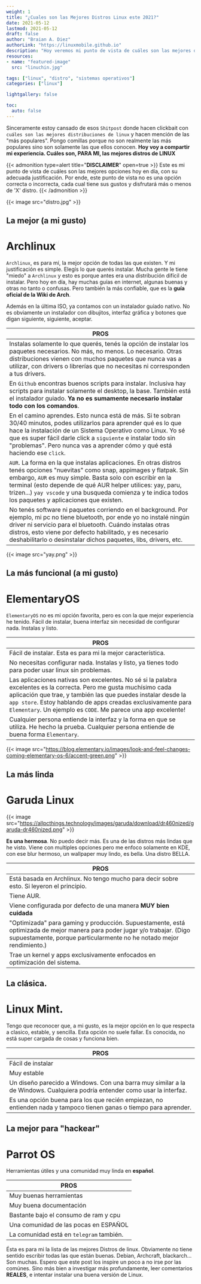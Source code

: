 ```yaml
---
weight: 1
title: "¿Cuales son las Mejores Distros Linux este 2021?"
date: 2021-05-12
lastmod: 2021-05-12
draft: false
author: "Braian A. Diez"
authorLink: "https://linuxmobile.github.io"
description: "Hoy veremos mi punto de vista de cuáles son las mejores distros linux."
resources:
- name: "featured-image"
  src: "linuchin.jpg"

tags: ["linux", "distro", "sistemas operativos"]
categories: ["linux"]

lightgallery: false

toc:
  auto: false
---
```


Sinceramente estoy cansado de esos `Shitpost` donde hacen clickbait con `cuáles son las mejores distribuciones de linux` y hacen mención de las "más populares". Pongo comillas porque no son realmente las más populares sino son solamente las que ellos conocen. **Hoy voy a compartir mi experiencia. Cuáles son, PARA MI, las mejores distros de LINUX**


<!--more-->
{{< admonition type=alert title="**DISCLAIMER**" open=true >}} Este es mi punto de vista de cuáles son las mejores opciones hoy en día, con su adecuada justificación. Por ende, este punto de vista no es una opción correcta o incorrecta, cada cual tiene sus gustos y disfrutará más o menos de 'X' distro.
{{< /admonition >}}


{{< image src="distro.jpg" >}}

## La mejor (a mi gusto)

# Archlinux

`Archlinux`, es para mí, la mejor opción de todas las que existen. Y mi justificación es simple. Elegís lo que querés instalar. Mucha gente le tiene "miedo" a `Archlinux` y esto es porque antes era una distribución difícil de instalar. Pero hoy en día, hay muchas guías en internet, algunas buenas y otras no tanto o confusas. Pero también la más confiable, que es la **guía oficial de la Wiki de Arch**. 

Además en la última ISO, ya contamos con un instalador guíado nativo. No es obviamente un instalador con dibujitos, interfaz gráfica y botones que digan siguiente, siguiente, aceptar.

|  PROS  |
| ------ |
| Instalas solamente lo que querés, tenés la opción de instalar los paquetes necesarios. No más, no menos. Lo necesario. Otras distribuciones vienen con muchos paquetes que nunca vas a utilizar, con drivers o librerías que no necesitas ni corresponden a tus drivers.
| En `Github` encontras buenos scripts para instalar. Inclusiva hay scripts para instalar solamente el desktop, la base. También está el instalador guiado. **Ya no es sumamente necesario instalar todo con los comandos**.
| En el camino aprendes. Esto nunca está de más. Si te sobran 30/40 minutos, podes utilizarlos para aprender qué es lo que hace la instalación de un Sistema Operativo como Linux. Yo sé que es super fácil darle click a `siguiente` e instalar todo sin "problemas". Pero nunca vas a aprender cómo y qué está haciendo ese `click`.
| `AUR`. La forma en la que instalas aplicaciones. En otras distros tenés opciones "nuevitas" como snap, appimages y flatpak. Sin embargo, `AUR` es muy simple. Basta solo con escribir en la terminal (esto depende de qué AUR helper utilices: yay, paru, trizen...) `yay vscode` y una busqueda comienza y te indica todos los paquetes y aplicaciones que existen.
| No tenés software ni paquetes corriendo en el background. Por ejemplo, mi pc no tiene bluetooth, por ende yo no instalé ningún driver ni servicio para el bluetooth. Cuándo instalas otras distros, esto viene por defecto habilitado, y es necesario deshabilitarlo o desinstalar dichos paquetes, libs, drivers, etc.

{{< image src="yay.png" >}}


## La más funcional (a mi gusto)

# ElementaryOS

`ElementaryOS` no es mi opción favorita, pero es con la que mejor experiencia he tenido. Fácil de instalar, buena interfaz sin necesidad de configurar nada. Instalas y listo. 

|  PROS  |
| ------ |
| Fácil de instalar. Esta es para mi la mejor característica.
| No necesitas configurar nada. Instalas y listo, ya tienes todo para poder usar linux sin problemas.
| Las aplicaciones nativas son excelentes. No sé si la palabra excelentes es la correcta. Pero me gusta muchísimo cada aplicación que trae, y también las que puedes instalar desde la `app store`. Estoy hablando de apps creadas exclusivamente para `Elementary`. Un ejemplo es `CODE`. Me parece una app excelente!
| Cualquier persona entiende la interfaz y la forma en que se utiliza. He hecho la prueba. Cualquier persona entiende de buena forma `Elementary`.

{{< image src="https://blog.elementary.io/images/look-and-feel-changes-coming-elementary-os-6/accent-green.png" >}}


## La más linda

# Garuda Linux

{{< image src="https://allpcthings.technology/images/garuda/download/dr460nized/garuda-dr460nized.png" >}}

**Es una hermosa**. No puedo decir más. Es una de las distros más lindas que he visto. Viene con multiples opciones pero me enfoco solamente en KDE, con ese blur hermoso, un wallpaper muy lindo, es bella. Una distro BELLA.

|  PROS  |
| ------ |
| Está basada en Archlinux. No tengo mucho para decir sobre esto. Si leyeron el principio.
| Tiene AUR.
| Viene configurada por defecto de una manera **MUY bien cuidada**
| "Optimizada" para gaming y producción. Supuestamente, está optimizada de mejor manera para poder jugar y/o trabajar. (Digo supuestamente, porque particularmente no he notado mejor rendimiento.)
| Trae un kernel y apps exclusivamente enfocados en optimización del sistema.

## La clásica.

# Linux Mint.

Tengo que reconocer que, a mi gusto, es la mejor opción en lo que respecta a clasico, estable, y sencilla. Esta opción no suele fallar. Es conocida, no está super cargada de cosas y funciona bien. 

|  PROS  |
| ------ |
| Fácil de instalar
| Muy estable
| Un diseño parecido a Windows. Con una barra muy similar a la de Windows. Cualquiera podría entender como usar la interfaz.
| Es una opción buena para los que recién empiezan, no entienden nada y tampoco tienen ganas o tiempo para aprender.

## La mejor para "hackear"

# Parrot OS

Herramientas útiles y una comunidad muy linda en **español**.   

|  PROS  |
| ------ |
| Muy buenas herramientas
| Muy buena documentación
| Bastante bajo el consumo de ram y cpu
| Una comunidad de las pocas en ESPAÑOL
| La comunidad está en `telegram` también.


Ésta es para mi la lista de las mejores Distros de linux. Obviamente no tiene sentido escribir todas las que están buenas. Debian, Archcraft, blackarch... Son muchas. Espero que este post los inspire un poco a no irse por las comúnes. Sino más bien a investigar más profundamente, leer comentarios **REALES**, e intentar instalar una buena versión de Linux. 
